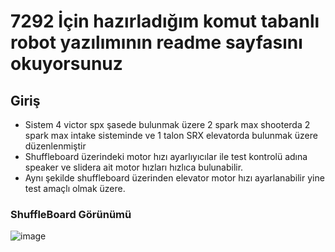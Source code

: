 # 7292 İçin hazırladığım komut tabanlı robot yazılımının readme sayfasını okuyorsunuz

## Giriş 
* Sistem 4 victor spx şasede bulunmak üzere 2 spark max shooterda 2 spark max intake sisteminde ve 1 talon SRX elevatorda bulunmak üzere düzenlenmiştir
* Shuffleboard üzerindeki motor hızı ayarlıyıcılar ile test kontrolü adına speaker ve slidera ait motor hızları hızlıca bulunabilir.
* Aynı şekilde shuffleboard üzerinden elevator motor hızı ayarlanabilir yine test amaçlı olmak üzere.
### ShuffleBoard Görünümü
![image](https://github.com/MelihOzbk/V3/assets/63925511/09d06bfa-5305-4c39-aff5-6c445fd338aa)
